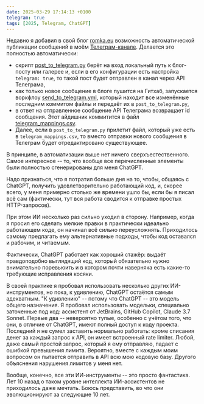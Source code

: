 ```yaml
---
date: 2025-03-29 17:14:13 +0100
telegram: true
tags: [2025, Telegram, ChatGPT]
---
```

Недавно я добавил в свой блог [romka.eu](https://romka.eu) возможность автоматической публикации сообщений в моём [Телеграм-канале](https://t.me/romkaeu). Делается это полностью автоматически:
- скрипт [post_to_telegram.py](https://github.com/romka/romka/blob/6cc29f57fe42148fb54758cc105f5e7351dc4fc3/telegram-data/post_to_telegram.py) берёт на вход локальный путь к блог-посту или галерее и, если в его конфигурации есть настройка `telegram: true`, то такой пост будет отправлен в канал через API Телеграма,
- как только новое сообщение в блоге пушится на Гитхаб, запускается воркфлоу [send_to_telegram.yml](https://github.com/romka/romka/blob/6cc29f57fe42148fb54758cc105f5e7351dc4fc3/.github/workflows/send_to_telegram.yml), который находит все изменённые последним коммитом файлы и передаёт их в `post_to_telegram.py`,
- в ответ на отправленное сообщение API Телеграма возвращает id сообщения. Этот айдишник коммитится в файл [telegram_mappings.csv](https://github.com/romka/romka/blob/6cc29f57fe42148fb54758cc105f5e7351dc4fc3/telegram-data/telegram_mappings.csv).
- Далее, если в `post_to_telegram.py` прилетит файл, который уже есть в `telegram_mappings.csv`, то вместо отправки нового сообщения в Телеграм будет отредактировано существующее.

В принципе, в автоматизации выше нет ничего сверхъестественного. Самое интересное -- то, что вообще все перечисленные элементы были полностью сгенерированы для меня ChatGPT.

Надо признаться, что я потратил больше дня на то, чтобы, общаясь с ChatGPT, получить удовлетворительно работающий код, и, скорее всего, у меня примерно столько же времени ушло бы, если бы я писал всё сам (фактически, тут вся работа сводится к отправке простых HTTP-запросов).

При этом ИИ несколько раз сильно уходил в сторону. Например, когда я просил его сделать мелкие правки в практически идеально работающем коде, он начинал всё сильно переусложнять. Приходилось самому предлагать ему альтернативные подходы, чтобы код оставался и рабочим, и читаемым.

Фактически, ChatGPT работает как хороший стажёр: выдаёт правдоподобно выглядящий код, который обязательно нужно внимательно поревьюить и в котором почти наверняка есть какие-то требующие исправления косяки.

В своей практике я пробовал использовать несколько других ИИ-инструментов, но пока, к удивлению, ChatGPT остаётся самым адекватным. "К удивлению" -- потому что ChatGPT -- это модель общего назначения. Я пробовал использовать модельки, специально заточенные под код: ассистент от JetBrains, GitHub Copilot, Claude 3.7 Sonnet. Первые два -- невероятно тупые, особенно с учётом того, что они, в отличие от ChatGPT, имеют полный доступ к коду проекта. Последний я не сумел заставить нормально работать: кроме списания денег за каждый запрос к API, он имеет встроенный rate limiter. Любой, даже самый простой запрос, который я ему отправляю, падает с ошибкой превышения лимита. Вероятно, вместе с каждым моим вопросом он пытается отправить в API всю мою кодовую базу. Другого объяснения нарушения лимитов у меня нет.

Вообще, конечно, все эти ИИ-инструменты -- это просто фантастика. Лет 10 назад о таком уровне интеллекта ИИ-ассистентов не приходилось даже мечтать. Боюсь представить, во что они эволюционируют за следующие 10 лет.
<!--more-->